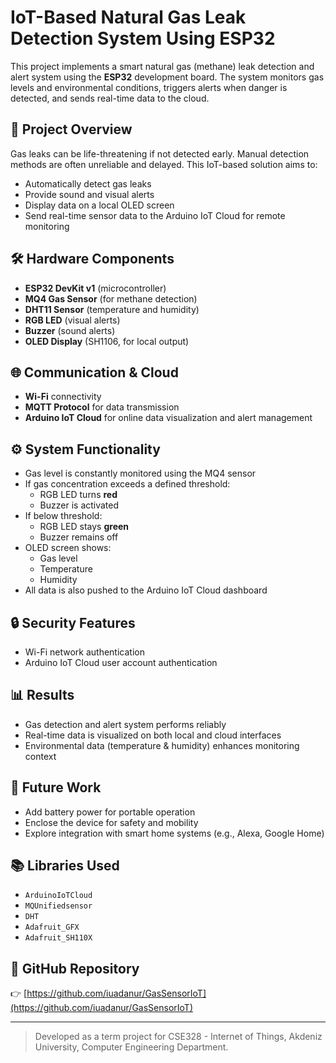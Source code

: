 # IoT-Based Natural Gas Leak Detection System Using ESP32

This project implements a smart natural gas (methane) leak detection and alert system using the **ESP32** development board. The system monitors gas levels and environmental conditions, triggers alerts when danger is detected, and sends real-time data to the cloud.

## 📌 Project Overview

Gas leaks can be life-threatening if not detected early. Manual detection methods are often unreliable and delayed. This IoT-based solution aims to:

- Automatically detect gas leaks
- Provide sound and visual alerts
- Display data on a local OLED screen
- Send real-time sensor data to the Arduino IoT Cloud for remote monitoring

## 🛠️ Hardware Components

- **ESP32 DevKit v1** (microcontroller)
- **MQ4 Gas Sensor** (for methane detection)
- **DHT11 Sensor** (temperature and humidity)
- **RGB LED** (visual alerts)
- **Buzzer** (sound alerts)
- **OLED Display** (SH1106, for local output)

## 🌐 Communication & Cloud

- **Wi-Fi** connectivity
- **MQTT Protocol** for data transmission
- **Arduino IoT Cloud** for online data visualization and alert management

## ⚙️ System Functionality

- Gas level is constantly monitored using the MQ4 sensor
- If gas concentration exceeds a defined threshold:
  - RGB LED turns **red**
  - Buzzer is activated
- If below threshold:
  - RGB LED stays **green**
  - Buzzer remains off
- OLED screen shows:
  - Gas level
  - Temperature
  - Humidity
- All data is also pushed to the Arduino IoT Cloud dashboard

## 🔒 Security Features

- Wi-Fi network authentication
- Arduino IoT Cloud user account authentication

## 📊 Results

- Gas detection and alert system performs reliably
- Real-time data is visualized on both local and cloud interfaces
- Environmental data (temperature & humidity) enhances monitoring context

## 🚀 Future Work

- Add battery power for portable operation
- Enclose the device for safety and mobility
- Explore integration with smart home systems (e.g., Alexa, Google Home)

## 📚 Libraries Used

- `ArduinoIoTCloud`
- `MQUnifiedsensor`
- `DHT`
- `Adafruit_GFX`
- `Adafruit_SH110X`

## 🔗 GitHub Repository

👉 [https://github.com/iuadanur/GasSensorIoT](https://github.com/iuadanur/GasSensorIoT)

---

> Developed as a term project for CSE328 - Internet of Things, Akdeniz University, Computer Engineering Department.
